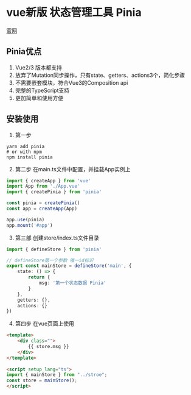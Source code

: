 # vue新版 状态管理工具 Pinia

[官网](https://pinia.vuejs.org/getting-started.html)

## Pinia优点
1. Vue2/3 版本都支持
2. 放弃了Mutation同步操作，只有state、getters、actions3个，简化步骤
3. 不需要嵌套模块，符合Vue3的Composition api
4. 完整的TypeScript支持
5. 更加简单和使用方便

## 安装使用
1. 第一步
```
yarn add pinia
# or with npm
npm install pinia
```

2. 第二步
在main.ts文件中配置，并挂载App实例上
```javascript
import { createApp } from 'vue'
import App from './App.vue'
import { createPinia } from 'pinia'

const pinia = createPinia()
const app = createApp(App)

app.use(pinia)
app.mount('#app')
```

3. 第三部 创建store/index.ts文件目录
```ts
import { defineStore } from 'pinia'

// defineStore第一个参数 唯一id标识
export const mainStore = defineStore('main', {
    state: () => {
        return {
            msg: '第一个状态数据 Pinia'
        }
    },
    getters: {},
    actions: {}
})
```

4. 第四步 在vue页面上使用
```html
<template>
    <div class="">
        {{ store.msg }}
    </div>
</template>
 
<script setup lang="ts">
import { mainStore } from "../stroe";
const store = mainStore();
</script>
```